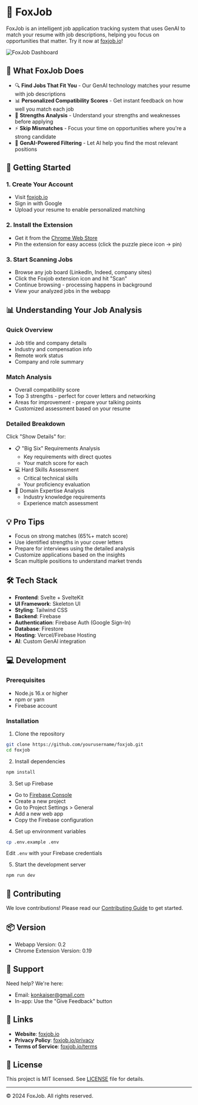 # 🦊 FoxJob

FoxJob is an intelligent job application tracking system that uses GenAI to match your resume with job descriptions, helping you focus on opportunities that matter. Try it now at [foxjob.io](https://foxjob.io)!

![FoxJob Dashboard](./public/dashboard-preview.png)

## 🎯 What FoxJob Does

- 🔍 **Find Jobs That Fit You** - Our GenAI technology matches your resume with job descriptions
- 📊 **Personalized Compatibility Scores** - Get instant feedback on how well you match each job
- 💪 **Strengths Analysis** - Understand your strengths and weaknesses before applying
- ⚡ **Skip Mismatches** - Focus your time on opportunities where you're a strong candidate
- 🤖 **GenAI-Powered Filtering** - Let AI help you find the most relevant positions

## 🚀 Getting Started

### 1. Create Your Account

- Visit [foxjob.io](https://foxjob.io)
- Sign in with Google
- Upload your resume to enable personalized matching

### 2. Install the Extension

- Get it from the [Chrome Web Store](link-to-extension)
- Pin the extension for easy access (click the puzzle piece icon → pin)

### 3. Start Scanning Jobs

- Browse any job board (LinkedIn, Indeed, company sites)
- Click the Foxjob extension icon and hit "Scan"
- Continue browsing - processing happens in background
- View your analyzed jobs in the webapp

## 📊 Understanding Your Job Analysis

### Quick Overview

- Job title and company details
- Industry and compensation info
- Remote work status
- Company and role summary

### Match Analysis

- Overall compatibility score
- Top 3 strengths - perfect for cover letters and networking
- Areas for improvement - prepare your talking points
- Customized assessment based on your resume

### Detailed Breakdown

Click "Show Details" for:

- 📋 "Big Six" Requirements Analysis
  - Key requirements with direct quotes
  - Your match score for each
- 💻 Hard Skills Assessment
  - Critical technical skills
  - Your proficiency evaluation
- 🎯 Domain Expertise Analysis
  - Industry knowledge requirements
  - Experience match assessment

## 💡 Pro Tips

- Focus on strong matches (65%+ match score)
- Use identified strengths in your cover letters
- Prepare for interviews using the detailed analysis
- Customize applications based on the insights
- Scan multiple positions to understand market trends

## 🛠️ Tech Stack

- **Frontend**: Svelte + SvelteKit
- **UI Framework**: Skeleton UI
- **Styling**: Tailwind CSS
- **Backend**: Firebase
- **Authentication**: Firebase Auth (Google Sign-In)
- **Database**: Firestore
- **Hosting**: Vercel/Firebase Hosting
- **AI**: Custom GenAI integration

## 💻 Development

### Prerequisites

- Node.js 16.x or higher
- npm or yarn
- Firebase account

### Installation

1. Clone the repository

```bash
git clone https://github.com/yourusername/foxjob.git
cd foxjob
```

2. Install dependencies

```bash
npm install
```

3. Set up Firebase

- Go to [Firebase Console](https://console.firebase.google.com/)
- Create a new project
- Go to Project Settings > General
- Add a new web app
- Copy the Firebase configuration

4. Set up environment variables

```bash
cp .env.example .env
```

Edit `.env` with your Firebase credentials

5. Start the development server

```bash
npm run dev
```

## 📝 Contributing

We love contributions! Please read our [Contributing Guide](CONTRIBUTING.md) to get started.

## 📦 Version

- Webapp Version: 0.2
- Chrome Extension Version: 0.19

## 🤝 Support

Need help? We're here:

- Email: konkaiser@gmail.com
- In-app: Use the "Give Feedback" button

## 🔗 Links

- **Website**: [foxjob.io](https://foxjob.io)
- **Privacy Policy**: [foxjob.io/privacy](https://foxjob.io/privacy)
- **Terms of Service**: [foxjob.io/terms](https://foxjob.io/terms)

## 📜 License

This project is MIT licensed. See [LICENSE](LICENSE) file for details.

---

© 2024 FoxJob. All rights reserved.
